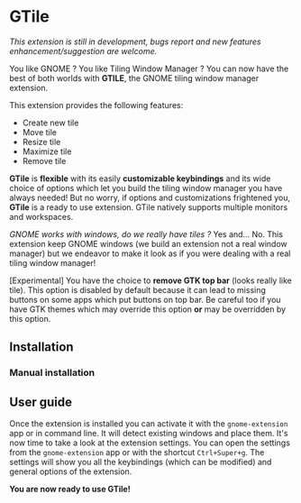 # GTile

*This extension is still in development, bugs report and new features enhancement/suggestion are welcome.*

You like GNOME ? You like Tiling Window Manager ? You can now have the best of both worlds with **GTILE**, the GNOME tiling window manager extension. 

This extension provides the following features:
- Create new tile
- Move tile
- Resize tile
- Maximize tile
- Remove tile

**GTile** is **flexible** with its easily **customizable keybindings** and its wide choice of options which let you build the tiling window manager you have always needed! But no worry, if options and customizations frightened you, **GTile** is a ready to use extension. GTile natively supports multiple monitors and workspaces.

*GNOME works with windows, do we really have tiles ?* Yes and... No. This extension keep GNOME windows (we build an extension not a real window manager) but we endeavor to make it look as if you were dealing with a real tiling window manager! 

[Experimental] You have the choice to **remove GTK top bar** (looks really like tile). This option is disabled by default because it can lead to missing buttons on some apps which put buttons on top bar. Be careful too if you have GTK themes which may override this option **or** may be overridden by this option.

## Installation

### Manual installation

## User guide

Once the extension is installed you can activate it with the `gnome-extension` app or in command line. It will detect existing windows and place them. It's now time to take a look at the extension settings. You can open the settings from the `gnome-extension` app or with the shortcut `Ctrl+Super+g`. The settings will show you all the keybindings (which can be modified) and general options of the extension.

**You are now ready to use GTile!**
